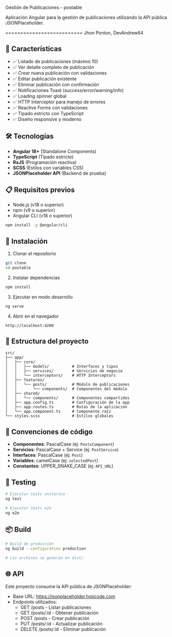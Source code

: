 Gestión de Publicaciones - postable

Aplicación Angular para la gestión de publicaciones utilizando la API pública JSONPlaceholder.

==========================
Jhon Ponton, DevAndrew64

## 🚀 Características

- ✅ Listado de publicaciones (máximo 10)
- ✅ Ver detalle completo de publicación
- ✅ Crear nueva publicación con validaciones
- ✅ Editar publicación existente
- ✅ Eliminar publicación con confirmación
- ✅ Notificaciones Toast (success/error/warning/info)
- ✅ Loading spinner global
- ✅ HTTP Interceptor para manejo de errores
- ✅ Reactive Forms con validaciones
- ✅ Tipado estricto con TypeScript
- ✅ Diseño responsive y moderno

## 🛠️ Tecnologías

- **Angular 18+** (Standalone Components)
- **TypeScript** (Tipado estricto)
- **RxJS** (Programación reactiva)
- **SCSS** (Estilos con variables CSS)
- **JSONPlaceholder API** (Backend de prueba)

## 📋 Requisitos previos

- Node.js (v18 o superior)
- npm (v9 o superior)
- Angular CLI (v18 o superior)
```bash
npm install -g @angular/cli
```

## 🔧 Instalación

1. Clonar el repositorio
```bash
git clone 
cd postable
```

2. Instalar dependencias
```bash
npm install
```

3. Ejecutar en modo desarrollo
```bash
ng serve
```

4. Abrir en el navegador
```
http://localhost:4200
```

## 📁 Estructura del proyecto
```
src/
├── app/
│   ├── core/
│   │   ├── models/          # Interfaces y tipos
│   │   ├── services/        # Servicios de negocio
│   │   └── interceptors/    # HTTP Interceptors
│   ├── features/
│   │   └── posts/           # Módulo de publicaciones
│   │       └── components/  # Componentes del módulo
│   ├── shared/
│   │   └── components/      # Componentes compartidos
│   ├── app.config.ts        # Configuración de la app
│   ├── app.routes.ts        # Rutas de la aplicación
│   └── app.component.ts     # Componente raíz
└── styles.scss              # Estilos globales
```

## 🎨 Convenciones de código

- **Componentes**: PascalCase (ej: `PostsComponent`)
- **Servicios**: PascalCase + Service (ej: `PostService`)
- **Interfaces**: PascalCase (ej: `Post`)
- **Variables**: camelCase (ej: `selectedPost`)
- **Constantes**: UPPER_SNAKE_CASE (ej: `API_URL`)

## 🧪 Testing
```bash
# Ejecutar tests unitarios
ng test

# Ejecutar tests e2e
ng e2e
```

## 📦 Build
```bash
# Build de producción
ng build --configuration production

# Los archivos se generan en dist/
```

## 🌐 API

Este proyecto consume la API pública de JSONPlaceholder:
- Base URL: https://jsonplaceholder.typicode.com
- Endpoints utilizados:
  - GET /posts - Listar publicaciones
  - GET /posts/:id - Obtener publicación
  - POST /posts - Crear publicación
  - PUT /posts/:id - Actualizar publicación
  - DELETE /posts/:id - Eliminar publicación
